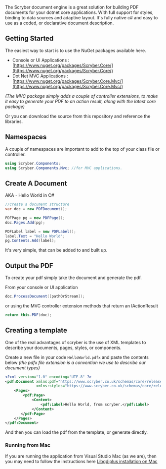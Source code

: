 ﻿The Scryber document engine is a great solution for building PDF documents for your dotnet core applications. With full support for styles, binding to data sources and adaptive layout. It's fully native c# and easy to use as a coded, or declarative document description.

## Getting Started

The easiest way to start is to use the NuGet packages available here. 

* Console or UI Applications : [https://www.nuget.org/packages/Scryber.Core/](https://www.nuget.org/packages/Scryber.Core/)
* Dot Net MVC Applications : [https://www.nuget.org/packages/Scryber.Core.Mvc/](https://www.nuget.org/packages/Scryber.Core.Mvc/)

_(The MVC package simply adds a couple of controller extensions, to make it easy to generate your PDF to an action result, along with the latest core package)_

Or you can download the source from this repository and reference the libraries.

## Namespaces

A couple of namespaces are important to add to the top of your class file or controller.

```csharp
using Scryber.Components;
using Scryber.Components.Mvc; //for MVC applications.
```

## Create A Document

AKA - Hello World in C#

```csharp
//create a document structure
var doc = new PDFDocument();

PDFPage pg = new PDFPage();
doc.Pages.Add(pg);

PDFLabel label = new PDFLabel();
label.Text = "Hello World";
pg.Contents.Add(label);
```

It's very simple, that can be added to and built up.

## Output the PDF

To create your pdf simply take the document and generate the pdf.

From your console or UI application

```csharp
doc.ProcessDocument([pathOrStream]);
```

or using the MVC controller extension methods that return an IActionResult

```csharp
return this.PDF(doc);
```

## Creating a template

One of the real advantages of scryber is the use of XML templates to describe your documents, pages, styles, or components.

Create a new file in your code `HelloWorld.pdfx` and paste the contents below _(the pdfx file extension is a convention we use to describe our document types)_

```xml
<?xml version="1.0" encoding="UTF-8" ?>
<pdf:Document xmlns:pdf="https://www.scryber.co.uk/schemas/core/release/v1/Scryber.Components.xsd"
              xmlns:styles="https://www.scryber.co.uk/schemas/core/release/v1/Scryber.Styles.xsd">
    <Pages>
        <pdf:Page>
            <Content>
                <pdf:Label>Hello World, from scryber.</pdf:Label>
            </Content>
       </pdf:Page>
    </Pages>
</pdf:Document>
```

And then you can load the pdf from the template, or generate directly.


### Running from Mac

If you are running the application from Visual Studio Mac (as we are), then you may need to follow the instructions here [Libgdiplus installation on Mac](Libgdiplus-For-Mac)